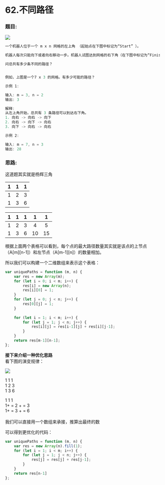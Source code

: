 # 62.不同路径

### 题目:

![](<../.gitbook/assets/image (14).png>)

```javascript
一个机器人位于一个 m x n 网格的左上角 （起始点在下图中标记为“Start” ）。

机器人每次只能向下或者向右移动一步。机器人试图达到网格的右下角（在下图中标记为“Finish”）。

问总共有多少条不同的路径？


例如，上图是一个7 x 3 的网格。有多少可能的路径？

示例 1:

输入: m = 3, n = 2
输出: 3

解释:
从左上角开始，总共有 3 条路径可以到达右下角。
1. 向右 -> 向右 -> 向下
2. 向右 -> 向下 -> 向右
3. 向下 -> 向右 -> 向右

示例 2:

输入: m = 7, n = 3
输出: 28
```

### 思路:

这道题其实就是杨辉三角

|  1  |  1  |  1  |
| :-: | :-: | :-: |
|  1  |  2  |  3  |
|  1  |  3  |  6  |

|  1  |  1  |  1  |  1  |  1  |
| :-: | :-: | :-: | :-: | :-: |
|  1  |  2  |  3  |  4  |  5  |
|  1  |  3  |  6  |  10 |  15 |

根据上面两个表格可以看到，每个点的最大路径数量其实就是该点的上节点（A\[m]\[n-1]）和左节点（A\[m-1]\[n]）的数量相加。

所以我们可以构建一个二维数组来表示这个表格：

```javascript
var uniquePaths = function (m, n) {
    var res = new Array(m);
    for (let i = 0; i < m; i++) {
        res[i] = new Array(n);
        res[i][0] = 1;
    }
    for (let j = 0; j < n; j++) {
        res[0][j] = 1;        
    }
    
    for (let i = 1; i < m; i++) {
        for (let j = 1; j < n; j++) {
            res[i][j] = res[i-1][j] + res[i][j-1];
        }
    }
    return res[m-1][n-1];
};
```



**接下来介绍一种优化思路**\
看下图的演变规律：

![](<../.gitbook/assets/image (13).png>)

1    1    1\
1    2    3\
1    3    6

1          1          1\
1+  =   2 +  =   3   \
1+  =   3 +  =   6\
\
我们可以直接用一个数组来承接，推算出最终的数

可以得到更优化的代码：

```javascript
var uniquePaths = function (m, n) {
    var res = new Array(n).fill(1);
    for (let i = 1; i < m; i++) {
        for (let j = 1; j < n; j++) {
            res[j] = res[j] + res[j-1];
        }
    }
    return res[n-1]
};
```
